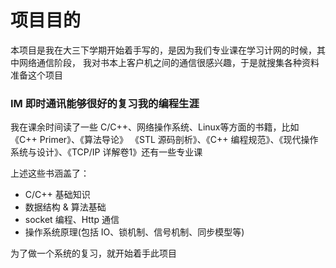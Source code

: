 # 项目目的

本项目是我在大三下学期开始着手写的，是因为我们专业课在学习计网的时候，其中网络通信阶段，
我对书本上客户机之间的通信很感兴趣，于是就搜集各种资料准备这个项目

### IM 即时通讯能够很好的复习我的编程生涯

我在课余时间读了一些 C/C++、网络操作系统、Linux等方面的书籍，比如《C++ Primer》、《算法导论》
《STL 源码剖析》、《C++ 编程规范》、《现代操作系统与设计》、《TCP/IP 详解卷1》还有一些专业课

上述这些书涵盖了：

- C/C++ 基础知识
- 数据结构 & 算法基础
- socket 编程、Http 通信
- 操作系统原理(包括 IO、锁机制、信号机制、同步模型等)

为了做一个系统的复习，就开始着手此项目
